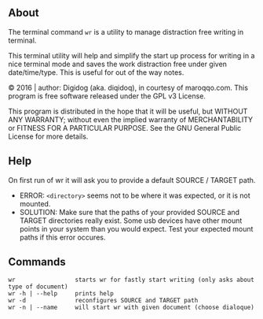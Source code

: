 About
-----

The terminal command `wr` is a utility to manage distraction free writing in terminal.

This terminal utility will help and simplify the start up process for writing in a nice terminal mode and saves the work distraction free under given date/time/type. This is useful for out of the way notes.

© 2016 | author: Digidog (aka. diqidoq), in courtesy of maroqqo.com. This program is free software released under the GPL v3 License.

This program is distributed in the hope that it will be useful, but WITHOUT ANY WARRANTY; without even the implied warranty of MERCHANTABILITY or FITNESS FOR A PARTICULAR PURPOSE. See the GNU General Public License for more details.

Help
----
On first run of wr it will ask you to provide a default SOURCE / TARGET path.

 + ERROR: `<directory>` seems not to be where it was expected, or it is not mounted.
 + SOLUTION: Make sure that the paths of your provided SOURCE and TARGET directories really exist. Some usb devices have other mount points in your system than you would expect. Test your expected mount paths if this error occures.

Commands
--------
    wr                 starts wr for fastly start writing (only asks about type of document)
    wr -h | --help     prints help
    wr -d              reconfigures SOURCE and TARGET path
    wr -n | --name     will start wr with given document (choose dialoque)
